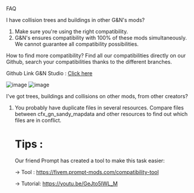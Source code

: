 FAQ

I have collision trees and buildings in other G&N's mods?
1. Make sure you're using the right compatibility.
2. G&N's ensures compatibility with 100% of these mods simultaneously. 
   We cannot guarantee all compatibility possibilities.

How to find more compatibility?
Find all our compatibilities directly on our Github, search your compatibilities thanks to the different branches.

Github Link G&N Studio :  [Click here](https://github.com/G-N-s-Studio/cfx_gn_sandy_mapdata)

![image](https://github.com/G-N-s-Studio/cfx_gn_sandy_mapdata/assets/120711057/b49b8967-1596-482f-826e-150fd4bdb946)
![image](https://github.com/G-N-s-Studio/cfx_gn_sandy_mapdata/assets/120711057/c9ee3e6a-b5a7-4940-978b-3a72d451e173)





I've got trees, buildings and collisions on other mods, from other creators?

1. You probably have duplicate files in several resources. Compare files between cfx_gn_sandy_mapdata and other resources to find out which files are in conflict.

    # Tips :
    Our friend Prompt has created a tool to make this task easier: 

    -> Tool : https://fivem.prompt-mods.com/compatibility-tool

    -> Tutorial: https://youtu.be/GeJto5IWL_M

